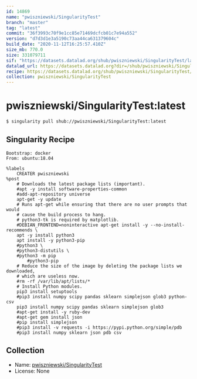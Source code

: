 ```yaml
---
id: 14869
name: "pwiszniewski/SingularityTest"
branch: "master"
tag: "latest"
commit: "36f3993c70f9e1cc85e71469dcfcb01c7e94a552"
version: "d7d3d1e3a5190c73aa44ca631379604c"
build_date: "2020-11-12T16:25:57.410Z"
size_mb: 770.0
size: 331079711
sif: "https://datasets.datalad.org/shub/pwiszniewski/SingularityTest/latest/2020-11-12-36f3993c-d7d3d1e3/d7d3d1e3a5190c73aa44ca631379604c.sif"
datalad_url: https://datasets.datalad.org?dir=/shub/pwiszniewski/SingularityTest/latest/2020-11-12-36f3993c-d7d3d1e3/
recipe: https://datasets.datalad.org/shub/pwiszniewski/SingularityTest/latest/2020-11-12-36f3993c-d7d3d1e3/Singularity
collection: pwiszniewski/SingularityTest
---
```


# pwiszniewski/SingularityTest:latest

```bash
$ singularity pull shub://pwiszniewski/SingularityTest:latest
```

## Singularity Recipe

```singularity
Bootstrap: docker
From: ubuntu:18.04

%labels
	CREATER pwiszniewski
%post
    # Downloads the latest package lists (important).
    #apt -y install software-properties-common
    #add-apt-repository universe
    apt-get -y update
    # Runs apt-get while ensuring that there are no user prompts that would
    # cause the build process to hang.
    # python3-tk is required by matplotlib.
    #DEBIAN_FRONTEND=noninteractive apt-get install -y --no-install-recommends \
	apt -y install python3 
	apt install -y python3-pip
	#python3 \
	#python3-distutils \
	#python3 -m pip
        #python3-pip
    # Reduce the size of the image by deleting the package lists we downloaded,
    # which are useless now.
    #rm -rf /var/lib/apt/lists/*
    # Install Python modules.
    pip3 install setuptools
    #pip3 install numpy scipy pandas sklearn simplejson glob3 python-csv
    pip3 install numpy scipy pandas sklearn simplejson glob3 
    #apt-get install -y ruby-dev
    #apt-get gem install json
    #pip install simplejson
    #pip3 install -v requests -i https://pypi.python.org/simple/pdb
    #pip3 install numpy sklearn json pdb csv
```

## Collection

 - Name: [pwiszniewski/SingularityTest](https://github.com/pwiszniewski/SingularityTest)
 - License: None

